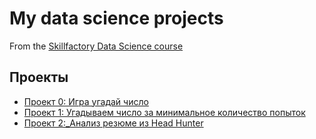 # My data science projects

From the [Skillfactory Data Science course](https://skillfactory.ru/data-scientist)

## Проекты

* [Проект 0: Игра угадай число](https://github.com/lexx1207/data_science_project/tree/main/project_0)
* [Проект 1: Угадываем число за минимальное количество попыток](https://github.com/lexx1207/data_science_project/tree/main/project_1)
* [Проект 2:_Анализ резюме из Head Hunter](https://github.com/lexx1207/data_science_project/tree/main/project_2)
